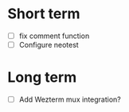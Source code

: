 # Short term

- [ ] fix comment function
- [ ] Configure neotest

# Long term

- [ ] Add Wezterm mux integration?
